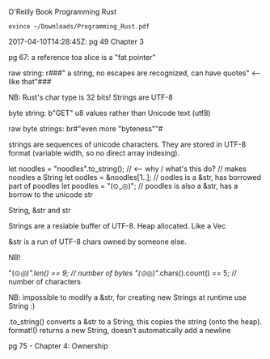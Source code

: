 O'Reilly Book Programming Rust

```
evince ~/Downloads/Programming_Rust.pdf
```

2017-04-10T14:28:45Z: pg 49 Chapter 3
 
pg 67: a reference toa  slice is a "fat pointer"




raw string: r###" a string, no escapes are recognized, can have quotes" <-- like that"###

NB: Rust's char type is 32 bits!
Strings are UTF-8

byte string: b"GET"
  u8 values rather than Unicode text (utf8)

raw byte strings: br#"even more "byteness""#

strings are sequences of unicode characters.  They are stored in UTF-8
format (variable width, so no direct array indexing).

let noodles = "noodles".to_string();  // <-- why / what's this do?
// makes noodles a String
let oodles = &noodles[1..];
// oodles is a &str, has borrowed part of poodles
let poodles = "(⊙_◎)";
// poodles is also a &str, has a borrow to the unicode str

String, &str and str

Strings are a resiable buffer of UTF-8.  Heap allocated.  Like a Vec<u8>

&str is a run of UTF-8 chars owned by someone else.

NB!

  "(⊙_◎)".len() == 9;             // number of bytes
  "(⊙_◎)".chars().count() == 5;   // number of characters


NB: impossible to modify a &str, for creating new Strings at runtime use String :)

.to_string() converts a &str to a String, this copies the string (onto the heap).
format!() returns a new String, doesn't automatically add a newline

pg 75 - Chapter 4: Ownership
